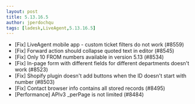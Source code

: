 ```yaml
---
layout: post
title: 5.13.16.5
author: jperdochqu
tags: [ladesk,LiveAgent,5.13.16.5]
---
```


- [Fix] LiveAgent mobile app - custom ticket filters do not work (#8559)
- [Fix] Forward action should collapse quoted text in editor (#8545)
- [Fix] Only 10 FROM numbers available in version 5.13 (#8534)
- [Fix] In-page form with different fields for different departments doesn't work (#8523)
- [Fix] Shopify plugin doesn't add buttons when the ID doesn't start with number (#8503)
- [Fix] Contact browser info contains all stored records (#8495)
- [Performance] APIv3 _perPage is not limited (#8484)
